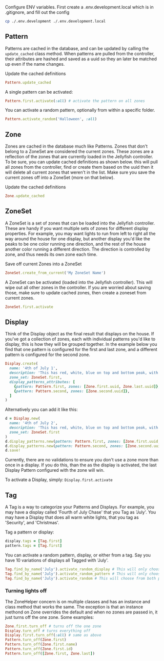 Configure ENV variables. First create a .env.development.local which is in .gitignore, and fill out the config
```bash
cp ./.env.development ./.env.development.local
```

## Pattern
Patterns are cached in the database, and can be updated by calling the `update_cached` class method. When patterns are
pulled from the controller, their attributes are hashed and saved as a uuid so they an later be matched up even if
the name changes.

Update the cached definitions
```ruby
Pattern.update_cached
``` 

A single pattern can be activated:
```ruby
Pattern.first.activate(:all) # activate the pattern on all zones
```

You can activate a random pattern, optionally from within a specific folder.
```ruby 
Pattern.activate_random('Halloween', :all)
```

## Zone
Zones are cached in the database much like Patterns. Zones that don't belong to a ZoneSet are considered the current
zones. These zones are a reflection of the zones that are currently loaded in the Jellyfish controller. To be sure, you can 
update cached definitions as shown below. this will pull all zones from the controller, find or create them based on the uuid
then it will delete all current zones that weren't in the list. Make sure you save the current zones off into a
ZoneSet (more on that below).

Update the cached definitions
```ruby
Zone.update_cached
``` 

## ZoneSet
A ZoneSet is a set of zones that can be loaded into the Jellyfish controller. These are handy if you want multiple sets
of zones for different display properties. For example, you may want lights to run from left to right all the way around
the house for one display, but another display you'd like the peaks to be one color running one direction, and the rest 
of the house another color running a different direction. The direction is controlled by zone, and thus needs its own
zone each time.

Save off current Zones into a ZoneSet
```ruby 
ZoneSet.create_from_current('My ZoneSet Name')
```

A ZoneSet can be activated (loaded into the Jellyfish controller). This will wipe out all other zones in the controller.
If you are worried about saving those, make sure to update cached zones, then create a zoneset from current zones.
```ruby 
ZoneSet.first.activate
```

## Display
Think of the Display object as the final result that displays on the house.
If you've got a collection of zones, each with individual patterns you'd like to 
display, this is how they will be grouped together. In the example below you find
that one pattern is configured for the first and last zone, and a different pattern 
is configured for the second zone.
```ruby
Display.create(
  name: '4th of July 1',
  description: 'This has red, white, blue on top and bottom peak, with blue white on rest of house, and twinkle effect',
  zone_set: ZoneSet.first,
  display_patterns_attributes: [
    {pattern: Pattern.first, zones: [Zone.first.uuid, Zone.last.uuid]},
    {pattern: Pattern.second, zones: [Zone.second.uuid]},
  ]
)
```
Alternatively you can add it like this:
```ruby
d = Display.new(
  name: '4th of July 2',
  description: 'This has red, white, blue on top and bottom peak, with blue white on rest of house, and twinkle effect',
  zone_set: ZoneSet.first
)
d.display_patterns.new(pattern: Pattern.first, zones: [Zone.first.uuid, Zone.last.uuid])
d.display_patterns.new(pattern: Pattern.second, zones: [Zone.second.uuid])
d.save!
```
Currently, there are no validations to ensure you don't use a zone more than once in a display.
If you do this, than the as the display is activated, the last Display Pattern configured 
with the zone will win.

To activate a Display, simply:
`Display.first.activate`
                    
## Tag
A Tag is a way to categorize your Patterns and Displays. For example, you may have a display called 'Fourth of July Chase' that you 
Tag as 'July'. You may have a Display that does all warm white lights, that you tag as 'Security', and 'Christmas'. 
     
Tag a pattern or display:
```ruby 
display.tags = [Tag.first]
pattern.tags = [Tag.first]
```

You can activate a random pattern, display, or either from a tag. Say you have 10 variations of displays all Tagged with 'July'. 
```ruby 
Tag.find_by_name('July').activate_random_display # This will only choose from displays tagged with 'July'
Tag.find_by_name('July').activate_random_pattern # This will only choose from patterns tagged with 'July'
Tag.find_by_name('July').activate_random # This will choose from both patterns and displays tagged with 'July'
```

### Turning lights off
The ZoneHelper concern is on multiple classes and has an instance and class method that works the same. The exception
is that an instance methond on Zone overrides the default and when no zones are passed in, it just turns off the one
zone. Some examples:

```ruby
Zone.first.turn_off # turns off the one zone
Display.turn_off # turns everything off
Display.first.turn_off(:all) # same as above
Pattern.turn_off(Zone.first)
Pattern.turn_off(Zone.first.name)
Pattern.turn_off(Zone.first.id)
Pattern.turn_off([Zone.first, Zone.last])
```